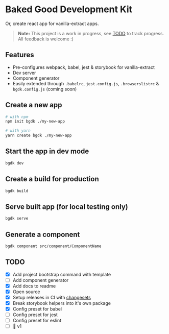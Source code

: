 # Baked Good Development Kit

Or, create react app for vanilla-extract apps.

> **Note:** This project is a work in progress, see [TODO](#todo) to track progress.  
> All feedback is welcome :)

## Features

- Pre-configures webpack, babel, jest & storybook for vanilla-extract
- Dev server
- Component generator
- Easily extended through `.babelrc`, `jest.config.js`, `.browserslistrc` & `bgdk.config.js` (coming soon)

## Create a new app

```bash
# with npm
npm init bgdk ./my-new-app

# with yarn
yarn create bgdk ./my-new-app
```

## Start the app in dev mode

```bash
bgdk dev
```

## Create a build for production

```bash
bgdk build
```

## Serve built app (for local testing only)

```bash
bgdk serve
```

## Generate a component

```bash
bgdk component src/component/ComponentName
```

## TODO

- [x] Add project bootstrap command with template
- [ ] Add component generator
- [x] Add docs to readme
- [x] Open source
- [x] Setup releases in CI with [changesets](https://github.com/atlassian/changesets)
- [x] Break storybook helpers into it's own package
- [x] Config preset for babel
- [ ] Config preset for jest
- [ ] Config preset for eslint
- [ ] 🚀 v1
